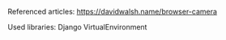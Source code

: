 
Referenced articles:
https://davidwalsh.name/browser-camera

Used libraries:
Django
VirtualEnvironment